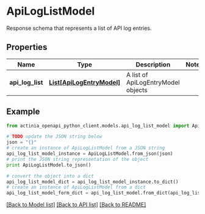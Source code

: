 # ApiLogListModel

Response schema that represents a list of API log entries.

## Properties
Name | Type | Description | Notes
------------ | ------------- | ------------- | -------------
**api_log_list** | [**List[ApiLogEntryModel]**](ApiLogEntryModel.md) | A list of ApiLogEntryModel objects | 

## Example

```python
from actinia_openapi_python_client.models.api_log_list_model import ApiLogListModel

# TODO update the JSON string below
json = "{}"
# create an instance of ApiLogListModel from a JSON string
api_log_list_model_instance = ApiLogListModel.from_json(json)
# print the JSON string representation of the object
print ApiLogListModel.to_json()

# convert the object into a dict
api_log_list_model_dict = api_log_list_model_instance.to_dict()
# create an instance of ApiLogListModel from a dict
api_log_list_model_form_dict = api_log_list_model.from_dict(api_log_list_model_dict)
```
[[Back to Model list]](../README.md#documentation-for-models) [[Back to API list]](../README.md#documentation-for-api-endpoints) [[Back to README]](../README.md)


